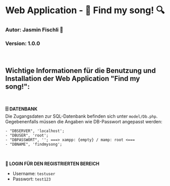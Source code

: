 # Web Application - 🎵 Find my song! 🔍

### Autor: Jasmin Fischli 🌈

### Version: 1.0.0

<br>

## Wichtige Informationen für die Benutzung und Installation der Web Application "Find my song!":

<br>

**🗄 DATENBANK**
<br>
Die Zugangsdaten zur SQL-Datenbank befinden sich unter `model/Db.php`. Gegebenenfalls müssen die Angaben wie DB-Passwort angepasst werden:

```
- "DBSERVER", 'localhost';
- "DBUSER", 'root';
- "DBPASSWORT", ''; ===> xampp: {empty} / mamp: root <===
- "DBNAME", 'findmysong';
```

<br>

**🔐 LOGIN FÜR DEN REGISTRIERTEN BEREICH**

- Username: `testuser`
- Passwort: `test123`

<br>

